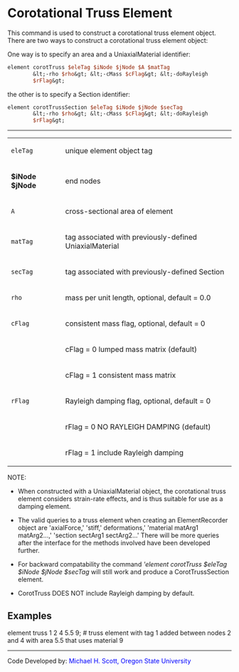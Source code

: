 # Corotational Truss Element

<p>This command is used to construct a corotational truss element
object. There are two ways to construct a corotational truss element
object:</p>
<p>One way is to specify an area and a UniaxialMaterial identifier:</p>

```tcl
element corotTruss $eleTag $iNode $jNode $A $matTag
        &lt;-rho $rho&gt; &lt;-cMass $cFlag&gt; &lt;-doRayleigh
        $rFlag&gt;
```

<p>the other is to specify a Section identifier:</p>

```tcl
element corotTrussSection $eleTag $iNode $jNode $secTag
        &lt;-rho $rho&gt; &lt;-cMass $cFlag&gt; &lt;-doRayleigh
        $rFlag&gt;
```

<hr />
<table>
<tbody>
<tr class="odd">
<td><code class="parameter-table-variable">eleTag</code></td>
<td><p>unique element object tag</p></td>
</tr>
<tr class="even">
<td><p><strong>$iNode $jNode</strong></p></td>
<td><p>end nodes</p></td>
</tr>
<tr class="odd">
<td><code class="parameter-table-variable">A</code></td>
<td><p>cross-sectional area of element</p></td>
</tr>
<tr class="even">
<td><code class="parameter-table-variable">matTag</code></td>
<td><p>tag associated with previously-defined UniaxialMaterial</p></td>
</tr>
<tr class="odd">
<td><code class="parameter-table-variable">secTag</code></td>
<td><p>tag associated with previously-defined Section</p></td>
</tr>
<tr class="even">
<td><code class="parameter-table-variable">rho</code></td>
<td><p>mass per unit length, optional, default = 0.0</p></td>
</tr>
<tr class="odd">
<td><code class="parameter-table-variable">cFlag</code></td>
<td><p>consistent mass flag, optional, default = 0</p></td>
</tr>
<tr class="even">
<td></td>
<td><p>cFlag = 0 lumped mass matrix (default)</p></td>
</tr>
<tr class="odd">
<td></td>
<td><p>cFlag = 1 consistent mass matrix</p></td>
</tr>
<tr class="even">
<td><code class="parameter-table-variable">rFlag</code></td>
<td><p>Rayleigh damping flag, optional, default = 0</p></td>
</tr>
<tr class="odd">
<td></td>
<td><p>rFlag = 0 NO RAYLEIGH DAMPING (default)</p></td>
</tr>
<tr class="even">
<td></td>
<td><p>rFlag = 1 include Rayleigh damping</p></td>
</tr>
</tbody>
</table>
<p>NOTE:</p>
<ul>
<li>When constructed with a UniaxialMaterial object, the corotational
truss element considers strain-rate effects, and is thus suitable for
use as a damping element.</li>
</ul>
<ul>
<li>The valid queries to a truss element when creating an
ElementRecorder object are 'axialForce,' 'stiff,' deformations,'
'material matArg1 matArg2...,' 'section sectArg1 sectArg2...' There will
be more queries after the interface for the methods involved have been
developed further.</li>
</ul>
<ul>
<li>For backward compatability the command <em>'element corotTruss
$eleTag $iNode $jNode $secTag</em> will still work and produce a
CorotTrussSection element.</li>
</ul>
<ul>
<li>CorotTruss DOES NOT include Rayleigh damping by default.</li>
</ul>

## Examples

<p>element truss 1 2 4 5.5 9; # truss element with tag 1 added between
nodes 2 and 4 with area 5.5 that uses material 9</p>
<hr />
<p>Code Developed by: <span style="color:blue"> Michael H. Scott,
Oregon State University </span></p>
